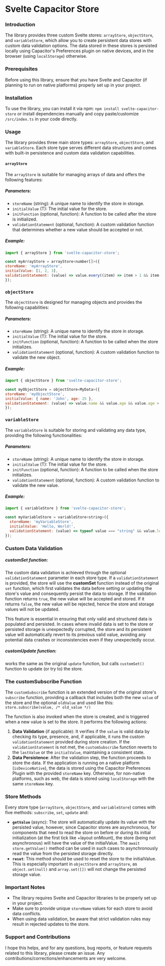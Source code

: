 # Svelte Capacitor Store

### Introduction
The library provides three custom Svelte stores: `arrayStore`, `objectStore`, and `variableStore`, which allow you to create persistent data stores with custom data validation options. The data stored in these stores is persisted locally using Capacitor's Preferences plugin on native devices, and in the browser (using `localStorage`) otherwise.

### Prerequisites

Before using this library, ensure that you have Svelte and Capacitor (if planning to run on native platforms) properly set up in your project.

### Installation

To use the library, you can install it via npm:
`npm install svelte-capacitor-store`
or install dependencies manually and copy paste/customize `/src/index.ts` in your code directly.

### Usage

The library provides three main store types: `arrayStore`, `objectStore`, and `variableStore`. Each store type serves different data structures and comes with built-in persistence and custom data validation capabilities.

#### `arrayStore`

The `arrayStore` is suitable for managing arrays of data and offers the following features:

##### Parameters:
- `storeName` (string): A unique name to identify the store in storage.
- `initialValue` (T): The initial value for the store.
- `initFunction` (optional, function): A function to be called after the store is initialized.
- `validationStatement` (optional, function): A custom validation function that determines whether a new value should be accepted or not.

##### Example:
```js
import { arrayStore } from 'svelte-capacitor-store';

const myArrayStore = arrayStore<number[]>({
storeName: 'myArrayStore',
initialValue: [1, 2, 3],
validationStatement: (value) => value.every((item) => item > 1 && item < 9),
});
```

### `objectStore`

The `objectStore` is designed for managing objects and provides the following capabilities:

##### Parameters:
- `storeName` (string): A unique name to identify the store in storage.
- `initialValue` (T): The initial value for the store.
- `initFunction` (optional, function): A function to be called when the store initializes.
- `validationStatement` (optional, function): A custom validation function to validate the new object. 

##### Example:
```js
import { objectStore } from 'svelte-capacitor-store';

const myObjectStore = objectStore<MyData>({
storeName: 'myObjectStore',
initialValue: { name: 'John', age: 25 },
validationStatement: (value) => value.name && value.age && value.age > 18,
});
```

### `variableStore`

The `variableStore` is suitable for storing and validating any data type, providing the following functionalities:

##### Parameters:
- `storeName` (string): A unique name to identify the store in storage.
- `initialValue` (T): The initial value for the store.
- `initFunction` (optional, function): A function to be called when the store initializes.
- `validationStatement` (optional, function): A custom validation function to validate the new value.

##### Example:
```js
import { variableStore } from 'svelte-capacitor-store';

const myVariableStore = variableStore<string>({
  storeName: 'myVariableStore',
  initialValue: 'Hello, World!',
  validationStatement: (value) => typeof value === "string" && value.length < 50,
});
```

### Custom Data Validation
##### customSet function:
The custom data validation is achieved through the optional `validationStatement` parameter in each store type. If a `validationStatement` is provided, the store will use the **customSet** function instead of the original `set` function, which first validates the data before setting or updating the store's value and consequently persist the data to storage. If the validation function returns `true`, the new value will be accepted and stored. If it returns `false`, the new value will be rejected, hence the store and storage values will not be updated.

This feature is essential in ensuring that only valid and structured data is populated and persisted. In cases where invalid data is set to the store or persisted storage is unexpectedly corrupted, the store and its persistent value will automatically revert to its previous valid value, avoiding any potential data crashes or inconsistencies even if they unexpectedly occur.
##### customUpdate function:
works the same as the original `update` function, but calls `customSet()` function to update (or try to) the store.

### The customSubscribe Function
The `customSubscribe` function is an extended version of the original store's `subscribe` function, providing a callback that includes both the new `value` of the store and the optional `oldValue` and used like this:  `store.subscribe(value, /* old_value */)`

The function is also invoked when the store is created, and is triggered when a new value is set to the store. It performs the following actions:

1. **Data Validation** (if applicable): It verifies if the `value` is valid data by checking its type, presence, and, if applicable, it runs the custom `validationStatement` provided during store creation. If the `validationStatement` is not met, the `customSubscribe` function reverts to the `lastValue` or the `initialValue`, maintaining a consistent state.
2. **Data Persistence**: After the validation step, the function proceeds to store the data. If the application is running on a native platform (`isDeviceNative`), the data is stored using the Capacitor Preferences Plugin with the provided `storeName` key. Otherwise, for non-native platforms, such as web, the data is stored using `localStorage` with the same `storeName` key.

### Store Methods
Every store type (`arrayStore`, `objectStore`, and `variableStore`) comes with five methods: `subscribe`, `set`, `update` and:
-  **`getValue`** (async): The store will automatically update its value with the persisted value, however, since Capacitor stores are asynchronous, for components that need to read the store on before or during its initial initialization (at the first tick like +layout onMount), the store (being not asynchronous) will have the value of the initialValue. The `await store.getValue()` method can be used in such cases to asynchronously read the value from the persisted storage directly.
- **`reset`**: This method should be used to reset the store to the initialValue. This is especially important in `objectStore` and `arrayStore`, as `object.set(null)` and `array.set([])` will not change the persisted storage value.

### Important Notes
- The library requires Svelte and Capacitor libraries to be properly set up in your project.
- Make sure to provide unique `storeName` values for each store to avoid data conflicts.
- When using data validation, be aware that strict validation rules may result in rejected updates to the store.

### Support and Contributions

I hope this helps, and for any questions, bug reports, or feature requests related to this library, please create an issue. Any contributions/corrections/enhancements are very welcome.